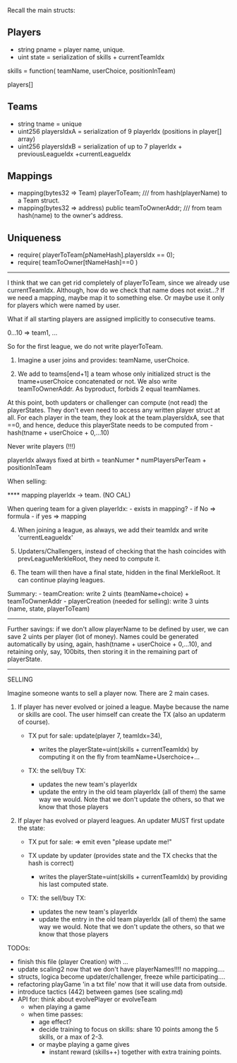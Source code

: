 Recall the main structs:

## Players

- string pname = player name, unique.
- uint state = serialization of skills + currentTeamIdx

skills = function( teamName, userChoice, positionInTeam)

players[]

## Teams

- string tname = unique
- uint256 playersIdxA = serialization of 9 playerIdx (positions in player[] array)
- uint256 playersIdxB = serialization of up to 7 playerIdx + previousLeagueIdx +currentLeagueIdx 

## Mappings

- mapping(bytes32 => Team) playerToTeam; /// from hash(playerName) to a Team struct.
- mapping(bytes32 => address) public teamToOwnerAddr; /// from team hash(name) to the owner's address.

## Uniqueness

- require( playerToTeam[pNameHash].playersIdx == 0);
- require( teamToOwner[tNameHash]==0 )

------------

I think that we can get rid completely of playerToTeam, since we already use currentTeamIdx. 
Although, how do we check that name does not exist...? If we need a mapping, maybe map it to something else. Or maybe use it only for players which were named by user.

What if all starting players are assigned implicitly to consecutive teams.

0...10 => team1, ...

So for the first league, we do not write playerToTeam.





1. Imagine a user joins and provides:  teamName, userChoice. 

2. We add to teams[end+1] a team whose only initialized struct is the tname+userChoice concatenated or not. We also write teamToOwnerAddr. As byproduct, forbids 2 equal teamNames.

At this point, both updaters or challenger can compute (not read) the playerStates. They don't even need to access any written player struct at all. For each player in the team, they look at the team.playersIdxA, see that ==0, and hence, deduce this playerState needs to be computed from 
	- hash(tname + userChoice + 0,...10)


Never write players (!!!)

playerIdx always fixed at birth = teanNumer * numPlayersPerTeam + positionInTeam

When selling:

**** mapping playerIdx -> team.  (NO CAL)

When quering team for a given playerIdx:
	- exists in mapping? 
		- if No => formula
		- if yes => mapping





4. When joining a league, as always, we add their teamIdx and write 'currentLeagueIdx'


5. Updaters/Challengers, instead of checking that the hash coincides with prevLeagueMerkleRoot, they need to compute it.

6. The team will then have a final state, hidden in the final MerkleRoot. It can continue playing leagues.



Summary:
	- teamCreation: write 2 uints (teamName+choice) + teamToOwnerAddr
	- playerCreation (needed for selling): write 3 uints (name, state, playerToTeam)


-------------

Further savings: if we don't allow playerName to be defined by user, we can save 2 uints per player (lot of money). Names could be generated automatically by using, again, hash(tname + userChoice + 0,...10), and retaining only, say, 100bits, then storing it in the remaining part of playerState.










----

SELLING

Imagine someone wants to sell a player now. There are 2 main cases. 

1. If player has never evolved or joined a league. Maybe because the name or skills are cool. 
The user himself can create the TX (also an updaterm of course).

	- TX put for sale: update(player 7, teamIdx=34),
		- writes the playerState=uint(skills + currentTeamIdx) by computing it on the fly from teamName+Userchoice+...

	- TX: the sell/buy TX:
		- updates the new team's playerIdx
		- update the entry in the old team playerIdx (all of them) the same way we would. Note that we don't update the others, so that we know that those players 



2. If player has evolved or playerd leagues. An updater MUST first update the state:

	- TX put for sale:  => emit even "please update me!" 

	- TX update by updater (provides state and the TX checks that the hash is correct)
		- writes the playerState=uint(skills + currentTeamIdx) by providing his last computed state.

	- TX: the sell/buy TX:
		- updates the new team's playerIdx
		- update the entry in the old team playerIdx (all of them) the same way we would. Note that we don't update the others, so that we know that those players 



TODOs:
- finish this file (player Creation) with ...
- update scaling2 now that we don't have playerNames!!!! no mapping....
- structs, logica become updater/challenger, freeze while participating....
- refactoring playGame 'in a txt file' now that it will use data from outside.
- introduce tactics (442) between games (see scaling.md)
- API for: think about evolvePlayer or evolveTeam
	- when playing a game
	- when time passes:
		- age effect?
		- decide training to focus on skills: share 10 points among the 5 skills, or a max of 2-3.
		- or maybe playing a game gives
			- instant reward (skills++) together with extra training points.
















